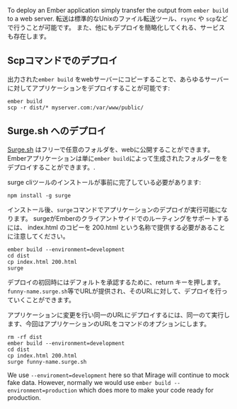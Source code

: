 To deploy an Ember application simply transfer the output from `ember build` to a web server. 転送は標準的なUnixのファイル転送ツール、`rsync` や `scp`などで行うことが可能です。 また、他にもデプロイを簡略化してくれる、サービスも存在します。

## Scpコマンドでのデプロイ

出力された`ember build` をwebサーバーにコピーすることで、あらゆるサーバーに対してアプリケーションをデプロイすることが可能です:

```shell
ember build
scp -r dist/* myserver.com:/var/www/public/
```

## Surge.sh へのデプロイ

[ Surge.sh](http://surge.sh/) はフリーで任意のフォルダを、webに公開することができます。Emberアプリケーションは単に`ember build`によって生成されたフォルダーををデプロイすることができます。.

surge cliツールのインストールが事前に完了している必要があります:

```shell
npm install -g surge
```

インストール後、`surge`コマンドでアプリケーションのデプロイが実行可能になります。 surgeがEmberのクライアントサイドでのルーティングをサポートするには、 index.html のコピーを 200.html という名称で提供する必要があることに注意してください。

```shell
ember build --environment=development
cd dist
cp index.html 200.html
surge
```

デプロイの初回時にはデフォルトを承認するために、return キーを押します。`funny-name.surge.sh`等でURLが提供され、そのURLに対して、デプロイを行っていくことができます。

アプリケーションに変更を行い同一のURLにデプロイするには、同一のて実行します、今回はアプリケーションのURLをコマンドのオプションにします。

```shell
rm -rf dist
ember build --environment=development
cd dist
cp index.html 200.html
surge funny-name.surge.sh
```

We use `--enviroment=development` here so that Mirage will continue to mock fake data. However, normally we would use `ember build --environment=production` which does more to make your code ready for production.